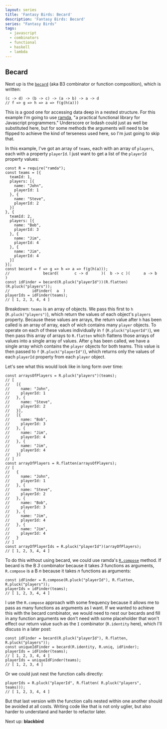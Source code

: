 ```yaml
---
layout: series
title: 'Fantasy Birds: Becard'
description: 'Fantasy Birds: Becard'
series: "Fantasy Birds"
tags: 
  - javascript
  - combinators
  - functional
  - haskell
  - lambda
---
```


## Becard

Next up is the [`becard`](https://github.com/fantasyland/fantasy-birds#becard--c---d---b---c---a---b---a---d) (aka B3 combinator or function composition), which is written:

```
(c -> d) -> (b -> c) -> (a -> b) -> a -> d
// f => g => h => a => f(g(h(a)))
```

This is a good one for accessing data deep in a nested structure. For this example I'm going to use [ramda](http://ramdajs.com/), "a practical functional library for Javascript programmers." Underscore or lodash could just as well be substituted here, but for some methods the arguments will need to be flipped to achieve the kind of terseness used here, so I'm just going to skip that.

In this example, I've got an array of `teams`, each with an array of `players`, each with a property `playerId`. I just want to get a list of the `playerId` property values:

```
const R = require("ramda");
const teams = [{
  teamId: 1,
  players: [{
    name: "John",
    playerId: 1
  }, {
    name: "Steve",
    playerId: 2
  }]
}, {
  teamId: 2,
  players: [{
    name: "Bob",
    playerId: 3
  }, {
    name: "Jim",
    playerId: 4
  }, {
    name: "Jim",
    playerId: 4
  }]
}];
const becard = f => g => h => a => f(g(h(a)));
//               becard(       c -> d      )(  b -> c )(      a -> b      )
const idFinder = becard(R.pluck("playerId"))(R.flatten)(R.pluck("players"));
//          idFinder(  a  )
playerIds = idFinder(teams);
// [ 1, 2, 3, 4, 4 ]
```

Breakdown: `teams` is an array of objects. We pass this first to `h` (`R.pluck("players")`), which return the values of each object's `players` property. Because these values are arrays, the return value after `h` has been called is an array of array, each of wich contains many `player` objects. To operate on each of these values individually in `f` (`R.pluck("playerId")`), we then pass this array of arrays to `R.flatten` which flattens those arrays of values into a single array of values. After `g` has been called, we have a single array which contains the `player` objects for both teams. This value is then passed to `f` (`R.pluck("playerId")`), which returns only the values of each `playerId` property from each `player` object.

Let's see what this would look like in long form over time:

```
const arraysOfPlayers = R.pluck("players")(teams);
// [
//   [{
//     name: "John",
//     playerId: 1
//   }, {
//     name: "Steve",
//     playerId: 2
//   }],
//   [{
//     name: "Bob",
//     playerId: 3
//   }, {
//     name: "Jim",
//     playerId: 4
//   }, {
//     name: "Jim",
//     playerId: 4
//   }]
// ]
const arrayOfPlayers = R.flatten(arraysOfPlayers);
// [
//   {
//     name: "John",
//     playerId: 1
//   }, {
//     name: "Steve",
//     playerId: 2
//   }, {
//     name: "Bob",
//     playerId: 3
//   }, {
//     name: "Jim",
//     playerId: 4
//   }, {
//     name: "Jim",
//     playerId: 4
//   }
// ]
const arrayOfPlayerIds = R.pluck("playerId")(arrayOfPlayers);
// [ 1, 2, 3, 4, 4 ]
```

To do this without using becard, we could use ramda's [`R.compose`](http://ramdajs.org/docs/#compose) method. If becard is the B _3_ combinator because it takes _3_ functions as arguments, `R.compose` is a B _n_ because it takes _n_ functions as arguments:

```
const idFinder = R.compose(R.pluck("playerId"), R.flatten, R.pluck("players"));
playerIds = idFinder(teams);
// [ 1, 2, 3, 4, 4 ]
```

I use the `R.compose` approach with some frequency because it allows me to pass as many functions as arguments as I want. If we wanted to achieve this with the becard combinator, we would need to nest our becards and fill in any function arguments we don't need with some placeholder that won't effect our return value such as the `I` combinator (`R.identity` here), which I'll discuss in a later post:

```
const idFinder = becard(R.pluck("playerId"), R.flatten, R.pluck("players"));
const uniqueIdFinder = becard(R.identity, R.uniq, idFinder);
playerIds = idFinder(teams);
// [ 1, 2, 3, 4, 4 ]
playerIds = uniqueIdFinder(teams);
// [ 1, 2, 3, 4 ]
```

Or we could just nest the function calls directly:

```
playerIds = R.pluck("playerId", R.flatten( R.pluck("players", teams)));
// [ 1, 2, 3, 4, 4 ]
```

But that last version with the function calls nested within one another should be avoided at all costs. Writing code like that is not only uglier, but also harder to understand and harder to refactor later.

Next up: **blackbird**
